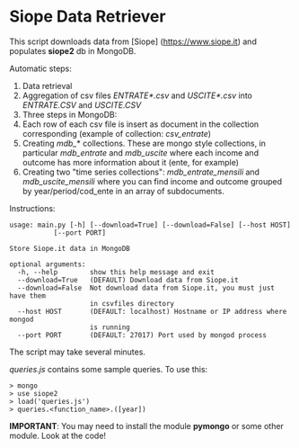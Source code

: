 # Siope Data Retriever
This script downloads data from [Siope] (https://www.siope.it) and populates **siope2** db in MongoDB.

Automatic steps:

1. Data retrieval
2. Aggregation of csv files _ENTRATE*.csv_ and _USCITE*.csv_ into *ENTRATE.CSV* and *USCITE.CSV*
3. Three steps in MongoDB:
  1. Each row of each csv file is insert as document in the collection corresponding (example of collection: *csv_entrate*)
  2. Creating _mdb\__* collections. These are mongo style collections, in particular *mdb_entrate* and *mdb_uscite* where each income and outcome has more information about it (ente, for example)
  3. Creating two "time series collections": *mdb_entrate_mensili* and *mdb_uscite_mensili* where you can find income and outcome grouped by year/period/cod_ente in an array of subdocuments.
  
Instructions:

    usage: main.py [-h] [--download=True] [--download=False] [--host HOST]
               [--port PORT]

    Store Siope.it data in MongoDB

    optional arguments:
      -h, --help        show this help message and exit
      --download=True   (DEFAULT) Download data from Siope.it
      --download=False  Not download data from Siope.it, you must just have them
                        in csvfiles directory
      --host HOST       (DEFAULT: localhost) Hostname or IP address where mongod
                        is running
      --port PORT       (DEFAULT: 27017) Port used by mongod process

The script may take several minutes.

*queries.js* contains some sample queries. To use this:

    > mongo
    > use siope2
    > load('queries.js')
    > queries.<function_name>.([year])
    
**IMPORTANT**: You may need to install the module **pymongo** or some other module. Look at the code!
    

    
